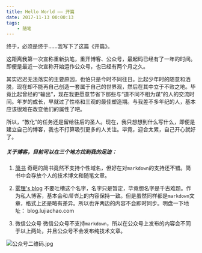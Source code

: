 ```yaml
---
title: Hello World —— 开篇
date: 2017-11-13 00:00:13
tags: 
	- 随笔
---
```

终于，必须是终于......我写下了这篇《开篇》。

这距离我第一次宣称重新执笔，重开博客、公众号，最起码已经有了一年的时间。即便是最近一次宣称开始运作公众号，也已经有两个月之久。

其实迟迟无法落实的主要原因，也怕只是今时不同往日。比起少年时的随意和洒脱，现在却不能再自己创造一套属于自己的世界观，然后在其中立于不败之地。毕竟比起曾经的“输出”，现在我更愿意节省下那些与“道不同不相为谋”的人的交流时间。年岁的成长，早就过了性格和三观的最佳塑造期。与我差不多年纪的人，基本应该很难在改变他们的属性了吧。 

所以，“教化”的任务还是留给往后的圣人。现在，我只想想到什么写什么，即便是建立自己的博客，我也不打算吸引更多的人关注。毕竟，迎合太累，自己开心就好了。

##### 关于博客，目前可以在三个地方找到我的足迹：

1. [简书](http://www.jianshu.com/users/44663b11316a/)   奇葩的简书竟然不支持个性域名，但好在对```markdown```的支持还不错。简书中会存放个人的技术博文和随笔文章。

2. [雾狸's blog](http://blog.lujiachao.com)  不要吐槽这个名字，名字只是暂定，毕竟想名字是千古难题。作为私人博客，基本会和*简书*上的内容保持一致。但是虽然同样都是```markdown```文章，格式上还是略有差异。所以也许两边的内容不会即时同步。明盘一下地址： blog.lujiachao.com

3. 微信公众号  微信公众号不支持```markdown```，所以在公众号上发布的内容会不同于以上两处，并且公众号不会发布纯技术文章。

![公众号二维码.jpg](http://upload-images.jianshu.io/upload_images/1336536-05f2013679ae5276.jpg?imageMogr2/auto-orient/strip%7CimageView2/2/w/1240)


